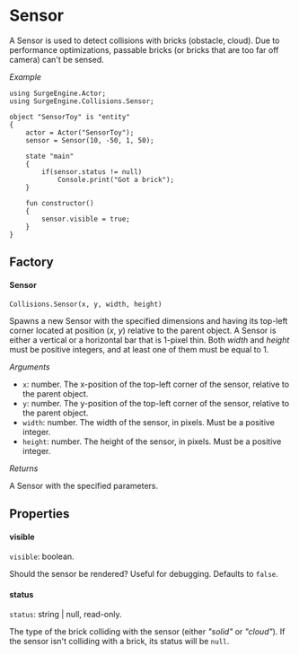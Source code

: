 Sensor
======

A Sensor is used to detect collisions with bricks (obstacle, cloud). Due to performance optimizations, passable bricks (or bricks that are too far off camera) can't be sensed.

*Example*
```
using SurgeEngine.Actor;
using SurgeEngine.Collisions.Sensor;

object "SensorToy" is "entity"
{
    actor = Actor("SensorToy");
    sensor = Sensor(10, -50, 1, 50);

    state "main"
    {
        if(sensor.status != null)
            Console.print("Got a brick");
    }

    fun constructor()
    {
        sensor.visible = true;
    }
}
```



Factory
-------

#### Sensor

`Collisions.Sensor(x, y, width, height)`

Spawns a new Sensor with the specified dimensions and having its top-left corner located at position (*x*, *y*) relative to the parent object. A Sensor is either a vertical or a horizontal bar that is 1-pixel thin. Both *width* and *height* must be positive integers, and at least one of them must be equal to 1.

*Arguments*

* `x`: number. The x-position of the top-left corner of the sensor, relative to the parent object.
* `y`: number. The y-position of the top-left corner of the sensor, relative to the parent object.
* `width`: number. The width of the sensor, in pixels. Must be a positive integer.
* `height`: number. The height of the sensor, in pixels. Must be a positive integer.

*Returns*

A Sensor with the specified parameters.


Properties
----------

#### visible

`visible`: boolean.

Should the sensor be rendered? Useful for debugging. Defaults to `false`.

#### status

`status`: string | null, read-only.

The type of the brick colliding with the sensor (either *"solid"* or *"cloud"*). If the sensor isn't colliding with a brick, its status will be `null`.
